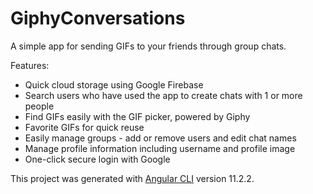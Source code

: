 # GiphyConversations

A simple app for sending GIFs to your friends through group chats.

Features:

- Quick cloud storage using Google Firebase
- Search users who have used the app to create chats with 1 or more people
- Find GIFs easily with the GIF picker, powered by Giphy
- Favorite GIFs for quick reuse
- Easily manage groups - add or remove users and edit chat names
- Manage profile information including username and profile image
- One-click secure login with Google

This project was generated with [Angular CLI](https://github.com/angular/angular-cli) version 11.2.2.